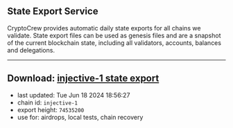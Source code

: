 ## State Export Service
CryptoCrew provides automatic daily state exports for all chains we validate. State export files can be used as genesis files and are a snapshot of the current blockchain state, including all validators, accounts, balances and delegations.

---
**Download: [injective-1 state export](https://dl-eu2.ccvalidators.com/SERVICE/injective/injective-1_export_74535200.json)**
---

- last updated: Tue Jun 18 2024 18:56:27
- chain id: `injective-1`
- export height: `74535200`
- use for: airdrops, local tests, chain recovery
